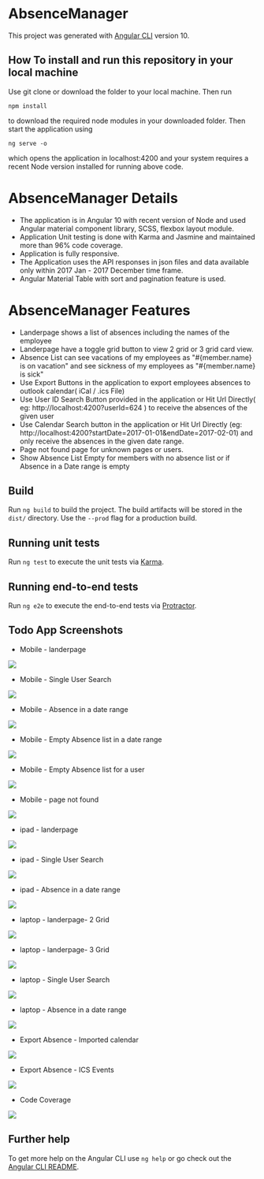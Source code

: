# AbsenceManager
 
This project was generated with [Angular CLI](https://github.com/angular/angular-cli) version 10.

## How To install and run this repository in your local machine

Use git clone or download the folder to your local machine. Then run 

    npm install 

to download the required node modules in your downloaded folder. Then start the application using
	
    ng serve -o 

which opens the application in localhost:4200 and your system requires a recent Node version installed for running above code.

# AbsenceManager Details

* The application is in Angular 10 with recent version of Node and used Angular material component library, SCSS, flexbox layout module. 
* Application Unit testing is done with Karma and Jasmine and maintained more than 96% code coverage. 
* Application is fully responsive.
* The Application uses the API responses in json files and data available only within 2017 Jan - 2017 December time frame.
* Angular Material Table with sort and pagination feature is used.

# AbsenceManager Features

* Landerpage shows a list of absences including the names of the employee 
* Landerpage have a toggle grid button to view 2 grid or 3 grid card view.
* Absence List can see vacations of my employees as "#{member.name} is on vacation" and see sickness of my employees as "#{member.name} is sick"
* Use Export Buttons in the application to export employees absences to outlook calendar( iCal / .ics File)
* Use User ID Search Button provided in the application or Hit Url Directly( eg: http://localhost:4200?userId=624 ) to receive the absences of the given user 
* Use Calendar Search button in the application or Hit Url Directly (eg: http://localhost:4200?startDate=2017-01-01&endDate=2017-02-01) and only receive the absences in the given date range.
* Page not found page for unknown pages or users.
* Show Absence List Empty  for members with no absence list or if Absence in a Date range is empty

## Build

Run `ng build` to build the project. The build artifacts will be stored in the `dist/` directory. Use the `--prod` flag for a production build.

## Running unit tests

Run `ng test` to execute the unit tests via [Karma](https://karma-runner.github.io).

## Running end-to-end tests

Run `ng e2e` to execute the end-to-end tests via [Protractor](http://www.protractortest.org/).

## Todo App Screenshots

* Mobile - landerpage

![](assets/mobilelander.jpg)

* Mobile - Single User Search

![](assets/mobilesingleuser.jpg)

* Mobile - Absence in a date range

![](assets/mobiledaterange.jpg)

* Mobile - Empty Absence list in a date range

![](assets/mobiledaterangeempty.PNG)

* Mobile - Empty Absence list for a user

![](assets/mobileuserabsenceempty.PNG)

* Mobile - page not found

![](assets/pagenotfound.PNG)

* ipad - landerpage

![](assets/ipadlander.jpg)

* ipad - Single User Search

![](assets/ipadsingleuser.jpg)

* ipad - Absence in a date range

![](assets/ipaddaterange.jpg)

* laptop - landerpage- 2 Grid

![](assets/lander2grid.png)

* laptop - landerpage- 3 Grid

![](assets/lander3grid.png)

* laptop - Single User Search

![](assets/singleuser.png)

* laptop -  Absence in a date range

![](assets/daterange.png)

* Export Absence - Imported calendar

![](assets/ICSimportedCalendar.PNG)

* Export Absence - ICS Events

![](assets/Icsevents.PNG)

* Code Coverage

![](assets/unittestcoverage.PNG)

## Further help

To get more help on the Angular CLI use `ng help` or go check out the [Angular CLI README](https://github.com/angular/angular-cli/blob/master/README.md).
